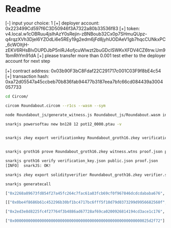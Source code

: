 # Readme

[-] input your choice: 1
[+] deployer account: 0x223499Cd597f6C3D50946f3A7322a80b33536f83
[+] token: v4.local.w1cOBRuu4jsIhAzY0sRejin-zBNBoub32Cx0p7SHmuQUpz-q4rqzXVh3DjeI6YZOdLi6e5REy19g2edm6jFd8jyhUODAeV1gb7hqcCUNkxPC_6cWOltjH-zEKV6RHsBlvDUPDJbP5nIRJ4ofjcuWlwzt2buGDcISWKvXFDV4CZ6trw.Um91bmRhYm91dA
[+] please transfer more than 0.001 test ether to the deployer account for next step


[+] contract address: 0x03b90F3bC8Fdaf22C291717c001C03F9f8bE4c54
[+] transaction hash: 0xa72d05547a45ccbeb70b836fab94477b3187eea7bfc66cd084439a3004057733


```sh
cd Circom/

circom Roundabout.circom --r1cs --wasm --sym

node Roundabout_js/generate_witness.js Roundabout_js/Roundabout.wasm input.json witness.wtns

snarkjs powersoftau new bn128 12 pot12_0000.ptau -v
 

snarkjs zkey export verificationkey Roundabout_groth16.zkey verification_key.json


snarkjs groth16 prove Roundabout_groth16.zkey witness.wtns proof.json public.json

snarkjs groth16 verify verification_key.json public.json proof.json
[INFO]  snarkJS: OK!

snarkjs zkey export solidityverifier Roundabout_groth16.zkey verifier.sol

snarkjs generatecall

["0x2268a89673fd854f27a45fc264c7fac61a83fcb69cf0f967846dcdcdababa676", "0x21adf2e1155b30df7e0fc256f61afdf65a0c5e27e93dd0598156441a7c4e2b99"],

[["0x0be4f8686b61c452296b30bf1bc4717bc6fff5f10d79d0373299d9956682560f", "0x0fa3fbf3ec14920e7cd363e30ca39fb3c380b57d5fa9cfdd051d743b7c25a91f"],["0x2ff88b545aefc61620390ffdb634e1d4a228ec2104ea90a851eeba37eabe14aa", "0x260cdb579e66f33bee3cfb7cb4b983cf4a1f507b689c6728b7e24debdcb5897b"]],

["0x2ed3e8d8225fc4f27764f3b4886ad67728af69ca0200926814194cd3ace1c176", "0x0b7b1f48473c6d15073f375aeab481903d477f8f0aeb4367b1c2ea58eb9725c3"],

["0x00000000000000000000000000000000000000000000000000000000025d2f72"]

```
